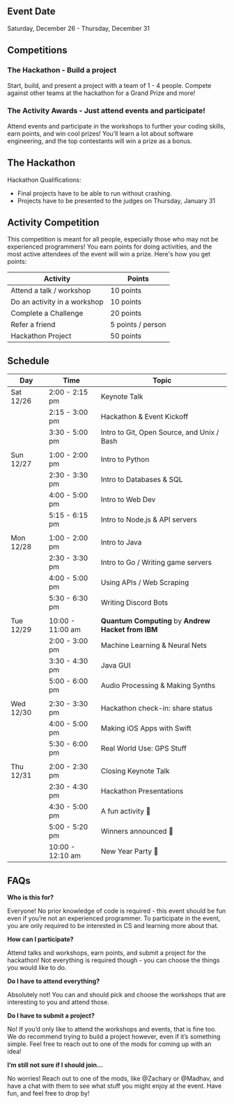 ## Event Date
Saturday, December 26 - Thursday, December 31

## Competitions

### The Hackathon - Build a project

Start, build, and present a project with a team of 1 - 4 people. Compete against other teams at the hackathon for a Grand Prize and more!

### The Activity Awards - Just attend events and participate!
Attend events and participate in the workshops to further your coding skills, earn points, and win cool prizes! You’ll learn a lot about software engineering, and the top contestants will win a prize as a bonus.


## The Hackathon

Hackathon Qualifications:
- Final projects have to be able to run without crashing.
- Projects have to be presented to the judges on Thursday, January 31

## Activity Competition

This competition is meant for all people, especially those who may not be experienced programmers! You earn points for doing activities, and the most active attendees of the event will win a prize. Here's how you get points:

| Activity                     | Points            |
|------------------------------|-------------------|
| Attend a talk / workshop     | 10 points         |
| Do an activity in a workshop | 10 points         |
| Complete a Challenge         | 20 points         |
| Refer a friend               | 5 points / person |
| Hackathon Project            | 50 points         |


## Schedule

| Day       | Time             | Topic                                      |
|-----------|------------------|--------------------------------------------|
| Sat 12/26 | 2:00 - 2:15 pm   | Keynote Talk                               |
|           | 2:15 - 3:00 pm   | Hackathon & Event Kickoff                  |
|           | 3:30 - 5:00 pm   | Intro to Git, Open Source, and Unix / Bash |
|           |                  |                                            |
| Sun 12/27 | 1:00 - 2:00 pm   | Intro to Python                            |
|           | 2:30 - 3:30 pm   | Intro to Databases & SQL                   |
|           | 4:00 - 5:00 pm   | Intro to Web Dev                           |
|           | 5:15 - 6:15 pm   | Intro to Node.js & API servers             |
|           |                  |                                            |
| Mon 12/28 | 1:00 - 2:00 pm   | Intro to Java                              |
|           | 2:30 - 3:30 pm   | Intro to Go / Writing game servers         |
|           | 4:00 - 5:00 pm   | Using APIs / Web Scraping                  |
|           | 5:30 - 6:30 pm   | Writing Discord Bots                       |
|           |                  |                                            |
| Tue 12/29 | 10:00 - 11:00 am | **Quantum Computing** by **Andrew Hacket from IBM** |
|           | 2:00 - 3:00 pm   | Machine Learning & Neural Nets             |
|           | 3:30 - 4:30 pm   | Java GUI                                   |
|           | 5:00 - 6:00 pm   | Audio Processing & Making Synths           |
|           |                  |                                            |
| Wed 12/30 | 2:30 - 3:30 pm   | Hackathon check-in: share status           |
|           | 4:00 - 5:00 pm   | Making iOS Apps with Swift                 |
|           | 5:30 - 6:00 pm   | Real World Use: GPS Stuff                  |
|           |                  |                                            |
| Thu 12/31 | 2:00 - 2:30 pm   | Closing Keynote Talk                       |
|           | 2:30 - 4:30 pm   | Hackathon Presentations                    |
|           | 4:30 - 5:00 pm   | A fun activity 🎉                           |
|           | 5:00 - 5:20 pm   | Winners announced 🥳                        |
|           | 10:00 - 12:10 am | New Year Party 🎉                           |

## FAQs

**Who is this for?**

Everyone! No prior knowledge of code is required - this event should be fun even if you’re not an experienced programmer. To participate in the event, you are only required to be interested in CS and learning more about that.

**How can I participate?**

Attend talks and workshops, earn points, and submit a project for the hackathon! Not everything is required though - you can choose the things you would like to do.

**Do I have to attend everything?**

Absolutely not! You can and should pick and choose the workshops that are interesting to you and attend those.

**Do I have to submit a project?**

No! If you’d only like to attend the workshops and events, that is fine too. We do recommend trying to build a project however, even if it’s something simple. Feel free to reach out to one of the mods for coming up with an idea!

**I’m still not sure if I should join...**

No worries! Reach out to one of the mods, like @Zachary or @Madhav, and have a chat with them to see what stuff you might enjoy at the event. Have fun, and feel free to drop by!

